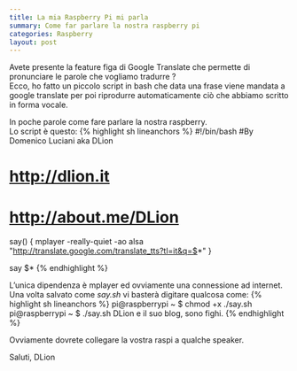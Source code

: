 ```yaml
---
title: La mia Raspberry Pi mi parla
summary: Come far parlare la nostra raspberry pi
categories: Raspberry
layout: post
---
```

Avete presente la feature figa di Google Translate che permette di pronunciare le parole che vogliamo tradurre ?   
Ecco, ho fatto un piccolo script in bash che data una frase viene mandata a google translate per poi riprodurre automaticamente ciò che abbiamo scritto in forma vocale.

In poche parole come fare parlare la nostra raspberry.   
Lo script è questo:
{% highlight sh lineanchors %}
#!/bin/bash
#By Domenico Luciani aka DLion
# http://dlion.it
# http://about.me/DLion
say()
{
  mplayer -really-quiet -ao alsa "http://translate.google.com/translate_tts?tl=it&q=$*"
}
   
say $*
{% endhighlight %}

L’unica dipendenza è mplayer ed ovviamente una connessione ad internet.   
Una volta salvato come *say.sh* vi basterà digitare qualcosa come:
{% highlight sh lineanchors %}
pi@raspberrypi ~ $ chmod +x ./say.sh
pi@raspberrypi ~ $ ./say.sh DLion e il suo blog, sono fighi.
{% endhighlight %}

Ovviamente dovrete collegare la vostra raspi a qualche speaker.

Saluti, DLion
